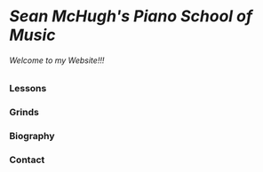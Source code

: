 # _Sean McHugh's Piano School of Music_
###### Welcome to my Website!!!
### Lessons
### Grinds
### Biography
### Contact
